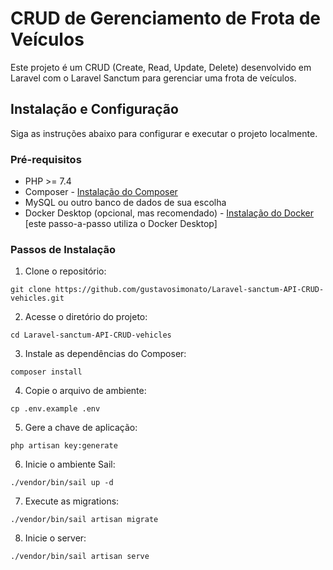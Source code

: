 # CRUD de Gerenciamento de Frota de Veículos

Este projeto é um CRUD (Create, Read, Update, Delete) desenvolvido em Laravel com o Laravel Sanctum para gerenciar uma frota de veículos.

## Instalação e Configuração

Siga as instruções abaixo para configurar e executar o projeto localmente.

### Pré-requisitos

- PHP >= 7.4
- Composer - [Instalação do Composer](https://getcomposer.org/download/)
- MySQL ou outro banco de dados de sua escolha
- Docker Desktop (opcional, mas recomendado) - [Instalação do Docker](https://www.docker.com/products/docker-desktop)
[este passo-a-passo utiliza o Docker Desktop]
### Passos de Instalação

1. Clone o repositório:
```
git clone https://github.com/gustavosimonato/Laravel-sanctum-API-CRUD-vehicles.git
```

2. Acesse o diretório do projeto:
```
cd Laravel-sanctum-API-CRUD-vehicles
```

3. Instale as dependências do Composer:
```
composer install
```

4. Copie o arquivo de ambiente:
```
cp .env.example .env
```

5. Gere a chave de aplicação:
```
php artisan key:generate
```

6. Inicie o ambiente Sail:
```
./vendor/bin/sail up -d
```

7. Execute as migrations:
```
./vendor/bin/sail artisan migrate
```

8. Inicie o server:
```
./vendor/bin/sail artisan serve
```
